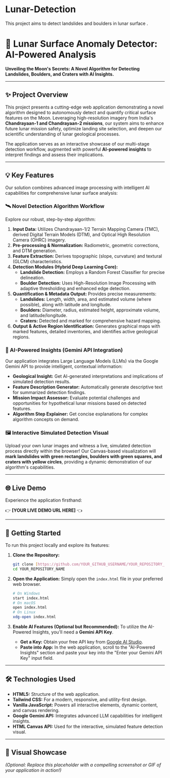 # Lunar-Detection
This project aims to detect landslides and boulders in lunar surface .

# 🚀 Lunar Surface Anomaly Detector: AI-Powered Analysis

**Unveiling the Moon's Secrets: A Novel Algorithm for Detecting Landslides, Boulders, and Craters with AI Insights.**

---

## ✨ Project Overview

This project presents a cutting-edge web application demonstrating a novel algorithm designed to autonomously detect and quantify critical surface features on the Moon. Leveraging high-resolution imagery from India's **Chandrayaan-1 and Chandrayaan-2 missions**, our system aims to enhance future lunar mission safety, optimize landing site selection, and deepen our scientific understanding of lunar geological processes.

The application serves as an interactive showcase of our multi-stage detection workflow, augmented with powerful **AI-powered insights** to interpret findings and assess their implications.

---

## 💡 Key Features

Our solution combines advanced image processing with intelligent AI capabilities for comprehensive lunar surface analysis:

### 🛰️ Novel Detection Algorithm Workflow
Explore our robust, step-by-step algorithm:
1.  **Input Data:** Utilizes Chandrayaan-1/2 Terrain Mapping Camera (TMC), derived Digital Terrain Models (DTM), and Optical High Resolution Camera (OHRC) imagery.
2.  **Pre-processing & Normalization:** Radiometric, geometric corrections, and DTM generation.
3.  **Feature Extraction:** Derives topographic (slope, curvature) and textural (GLCM) characteristics.
4.  **Detection Modules (Hybrid Deep Learning Core):**
    * **Landslide Detection:** Employs a Random Forest Classifier for precise delineation.
    * **Boulder Detection:** Uses High-Resolution Image Processing with adaptive thresholding and enhanced edge detection.
5.  **Quantification & Metadata Output:** Provides precise measurements:
    * **Landslides:** Length, width, area, and estimated volume (where possible), along with latitude and longitude.
    * **Boulders:** Diameter, radius, estimated height, approximate volume, and latitude/longitude.
    * **Craters:** Detected and marked for comprehensive hazard mapping.
6.  **Output & Active Region Identification:** Generates graphical maps with marked features, detailed inventories, and identifies active geological regions.

### 🧠 AI-Powered Insights (Gemini API Integration)
Our application integrates Large Language Models (LLMs) via the Google Gemini API to provide intelligent, contextual information:
* **Geological Insight:** Get AI-generated interpretations and implications of simulated detection results.
* **Feature Description Generator:** Automatically generate descriptive text for summarized detection findings.
* **Mission Impact Assessor:** Evaluate potential challenges and opportunities for hypothetical lunar missions based on detected features.
* **Algorithm Step Explainer:** Get concise explanations for complex algorithm concepts on demand.

### 🖼️ Interactive Simulated Detection Visual
Upload your own lunar images and witness a live, simulated detection process directly within the browser! Our Canvas-based visualization will **mark landslides with green rectangles, boulders with green squares, and craters with yellow circles**, providing a dynamic demonstration of our algorithm's capabilities.

---

## 🌐 Live Demo

Experience the application firsthand:

👉 **[YOUR LIVE DEMO URL HERE]** 👈

---

## 🚀 Getting Started

To run this project locally and explore its features:

1.  **Clone the Repository:**
    ```bash
    git clone [https://github.com/YOUR_GITHUB_USERNAME/YOUR_REPOSITORY_NAME.git](https://github.com/YOUR_GITHUB_USERNAME/YOUR_REPOSITORY_NAME.git)
    cd YOUR_REPOSITORY_NAME
    ```

2.  **Open the Application:**
    Simply open the `index.html` file in your preferred web browser.
    ```bash
    # On Windows
    start index.html
    # On macOS
    open index.html
    # On Linux
    xdg-open index.html
    ```

3.  **Enable AI Features (Optional but Recommended):**
    To utilize the AI-Powered Insights, you'll need a **Gemini API Key**.
    * **Get a Key:** Obtain your free API key from [Google AI Studio](https://aistudio.google.com/app/apikey).
    * **Paste into App:** In the web application, scroll to the "AI-Powered Insights" section and paste your key into the "Enter your Gemini API Key" input field.

---

## 🛠️ Technologies Used

* **HTML5:** Structure of the web application.
* **Tailwind CSS:** For a modern, responsive, and utility-first design.
* **Vanilla JavaScript:** Powers all interactive elements, dynamic content, and canvas rendering.
* **Google Gemini API:** Integrates advanced LLM capabilities for intelligent insights.
* **HTML Canvas API:** Used for the interactive, simulated feature detection visual.

---

## 📸 Visual Showcase

*(Optional: Replace this placeholder with a compelling screenshot or GIF of your application in action!)*
